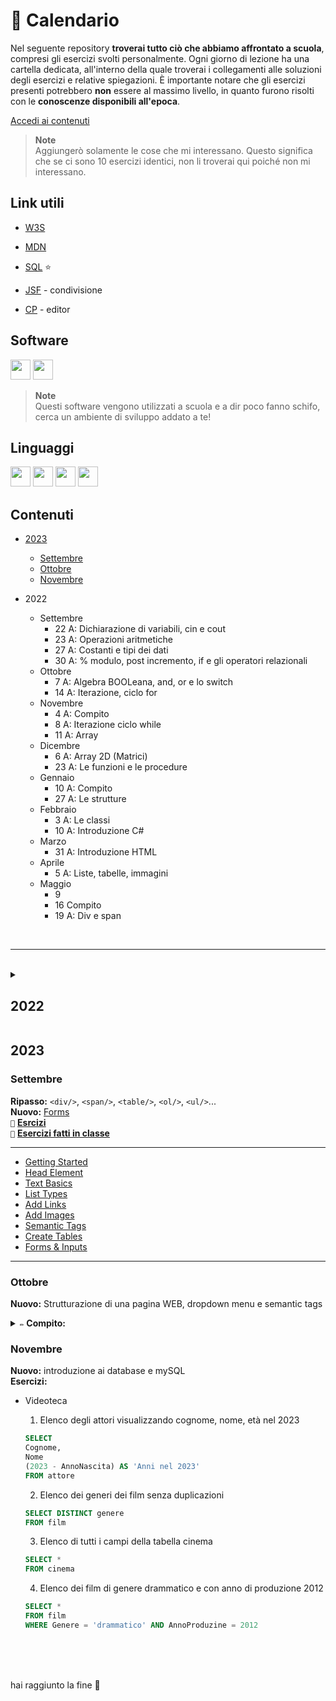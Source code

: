 # 🦤 Calendario
Nel seguente repository **troverai tutto ciò che abbiamo affrontato a scuola**, compresi gli esercizi svolti personalmente. Ogni giorno di lezione ha una cartella dedicata, all'interno della quale troverai i collegamenti alle soluzioni degli esercizi e relative spiegazioni. È importante notare che gli esercizi presenti potrebbero **non** essere al massimo livello, in quanto furono risolti con le **conoscenze disponibili all'epoca**.

[Accedi ai contenuti](https://github.com/plumkewe/scuola/tree/main/Libro)

> **Note**\
> Aggiungerò solamente le cose che mi interessano. Questo significa che se ci sono 10 esercizi identici, non li troverai qui poiché non mi interessano.

## Link utili
* [W3S](https://www.w3schools.com/)
* [MDN](https://developer.mozilla.org/en-US/)
* [SQL](https://learnsql.com/blog/sql-basics-cheat-sheet/sql-basics-cheat-sheet-a4.pdf) ⭐️

* [JSF](https://jsfiddle.net/) - condivisione
* [CP](https://codepen.io/Marshjek/pen/KQZVBQ) - editor

## Software
<p>
<img height="32" width="32" src="https://cdn.simpleicons.org/notepadplusplus/orange" />
<img height="32" width="32" src="https://cdn.simpleicons.org/xampp/orange" />
<p>

> **Note**\
> Questi software vengono utilizzati a scuola e a dir poco fanno schifo, cerca un ambiente di sviluppo addato a te!

## Linguaggi
<p>
<img height="32" width="32" src="https://cdn.simpleicons.org/cplusplus/orange" />
<img height="32" width="32" src="https://cdn.simpleicons.org/html5/orange" />
<img height="32" width="32" src="https://cdn.simpleicons.org/css3/orange" />
<img height="32" width="32" src="https://cdn.simpleicons.org/mysql/orange" />
<p>


## Contenuti
* [2023](#2023)
	* [Settembre](#settembre-1)
	* [Ottobre](#ottobre-1)
	* [Novembre](#novembre-1)

* 2022
	* Settembre
		* 22 A: Dichiarazione di variabili, cin e cout
		* 23 A: Operazioni aritmetiche 
		* 27 A: Costanti e tipi dei dati 
		* 30 A: % modulo, post incremento, if e gli operatori relazionali 
	* Ottobre
		* 7 A: Algebra BOOLeana, and, or e lo switch 
		* 14 A: Iterazione, ciclo for
	* Novembre
		* 4 A: Compito
		* 8 A: Iterazione ciclo while
		* 11 A: Array
	* Dicembre
		* 6 A: Array 2D (Matrici)
		* 23 A: Le funzioni e le procedure 
	* Gennaio
		* 10 A: Compito
		* 27 A: Le strutture
	* Febbraio
		* 3 A: Le classi
		* 10 A: Introduzione C#
	* Marzo
		* 31 A: Introduzione HTML
	* Aprile
		* 5 A: Liste, tabelle, immagini
	* Maggio
		* 9
		* 16 Compito
		* 19 A: Div e span

<br>
<hr>
<br>
<details> 
	<summary><h2>2022</h2></summary>

### Settembre
### 22
**Attività:** Dichiarazione di variabili, cin e cout
### 23
**Attività:** Operazioni aritmetiche <br>
**Esercizi:** [Calcola il costo della benzin...](https://github.com/plumkewe/scuola/blob/main/Attivita-svolta/2022/Settembre/23)
### 27
**Attività:** Costanti e tipi dei dati <br>
**Esercizi:** [Realizzare un programma...](https://github.com/plumkewe/scuola/blob/main/Attivita-svolta/2022/Settembre/27)
### 30
**Attività:** % modulo, post incremento, if e gli operatori relazionali <br>
**Esercizi:** [Un'agenzia di viaggi deve organiz...](https://github.com/plumkewe/scuola/blob/main/Attivita-svolta/2022/Ottobre/1)

### Ottobre
### 7 
**Attività:** Algebra BOOLeana, and, or e lo switch <br>
**Esercizi:** [Scrivi un algoritmo e relat...](https://github.com/plumkewe/scuola/blob/main/Attivita-svolta/2022/Ottobre/7)
### 14
**Attività:** Iterazione, ciclo for <br>
**Esercizi:** [Scrivi un alaoritmo e relativ...](https://github.com/plumkewe/scuola/blob/main/Attivita-svolta/2022/Ottobre/14) <br>
**Esercizi con il for:** [Scrivere un programma in linguag...](https://github.com/plumkewe/scuola/tree/main/Attivita-svolta/2022/Ottobre/Esercizi-con-il-for)

### Novembre
### 4
`✏️` [**COMPITO**](https://github.com/plumkewe/scuola/tree/main/Attivita-svolta/2022/Novembre/4)
### 8
**Attività:** Iterazione **ciclo while** <br>
### 11
**Attività:** Array <br>
**Esercizi:** [Scrivere un programma C++ che cre...](https://github.com/plumkewe/scuola/tree/main/Attivita-svolta/2022/Novembre/18)  <br>
**La mini battaglia navale:** [Creare un vetto...](https://github.com/plumkewe/scuola/tree/main/Attivita-svolta/2022/Novembre/22/la-battaglia-navale.cpp) <br>

`🥞` [**Venti e uno esercizi**](https://github.com/plumkewe/scuola/tree/main/Attivita-svolta/2022/Novembre/26) <br>
`✨` [**Come riempire un Array**](https://github.com/plumkewe/miei-codici/tree/main/scritti-da-me/CPP/Array/Modi-per-riempire) <br>

### Dicembre
### 6
**Attività:** Array 2D (Matrici)  <br>
**Esercizi di 20 dicembre:** [Realizzare un programma in li...](https://github.com/plumkewe/scuola/tree/main/Attivita-svolta/2022/Dicembre/20)  <br>
### 23
**Attività:** Le funzioni e le procedure  <br>
**Esercizi di 17 gennaio:** [Un azienda produce...](https://github.com/plumkewe/scuola/tree/main/Attivita-svolta/2022/Gennaio/17) <br>

`🎄` [**Lezione per le vacanze**](https://github.com/plumkewe/scuola/tree/main/Attivita-svolta/Dicembre/27)

### Gennaio
### 10
`✏️` [**COMPITO**](https://github.com/plumkewe/scuola/tree/main/Attivita-svolta/2022/Gennaio/10)
### 27
**Attività:** Le strutture <br>
**Esercizi di 27 gennaio:** [Realizzare un program...](https://github.com/plumkewe/scuola/tree/main/Attivita-svolta/2022/Gennaio/27) <br>

### Febbraio
### 3
**Attività:** Le classi <br>
**Esercizi di 7 febbraio:** [Definisci la classe...](https://github.com/plumkewe/scuola/tree/main/Attivita-svolta/2022/Febbraio/7) <br>

`📕` [**Classe rettangolo**](https://github.com/plumkewe/scuola/blob/main/Libro/Esempi/A7/212_1.cpp) <br>
`✨` [**Appunti**](https://www.craft.do/s/pUYRbw07Fx0lMR)

### 10
**Attività:** Introduzione C#, nulla di che windows forms fatti in un ambiente di sviluppo abbandonato.  <br>

### Marzo
### 31
**Attività:** Introduzione HTML, lista dei tag fatti: `<title/>`, `<h1-6/>` headline `<ul/>` & `<li/>` unordered list, `<ol/>` & `<li/>` ordered list, `<p/>` paragraph, `<br/>` line break <br>
### Aprile
### 5
**Attività:** Diverse tipologie di liste, tabelle, come inserire un immagine, lista dei tag fatti: `<thead/>` & `<tr/>` & `<th/>`, `<tr/>` & `<td/>`, `<img src=" "/>` <br>
**Esercizi di 5 aprile:** [Creare una pagina HTML...](https://github.com/plumkewe/scuola/tree/main/Attivita-svolta/2022/Aprile/5)

### Maggio
### 9
**Esercizi di 9 maggio:** [Crea in una cartella...](https://github.com/plumkewe/scuola/tree/main/Attivita-svolta/2022/Maggio/9) <br>

[`✨` **Colori**](https://htmlcolorcodes.com/color-names/) <br>
### 16
`✏️` **COMPITO** abbiamo fatto più compiti solo che questo era scritto
### 19
**Attività:** Che cosa è `<div/>` e `<span/>`, come usarlo e a che cosa serve <br>
[`📕` **Esempio**](https://github.com/plumkewe/scuola/blob/main/Attivita-svolta/2022/Maggio/19/Span_e_div.html) <br>

</details>

## 2023
### Settembre
**Ripasso:** `<div/>`, `<span/>`, `<table/>`, `<ol/>`, `<ul/>`...<br>
**Nuovo:** [Forms](https://www.w3schools.com/html/html_form_input_types.asp) <br>
`📕` [**Esrcizi**](https://github.com/plumkewe/scuola/blob/main/Attivita-svolta/2023/Settembre/) <br>
`🏫` [**Esercizi fatti in classe**](https://jsfiddle.net/user/plumkewe/fiddles/) <br>

<hr>

* [Getting Started](https://github.com/plumkewe/miei-codici/blob/c9abd84bd3dee0f3e70988c461704a798c988d19/Codici-dai-video-youtube/HTML/DAY-1/Chapter-1/index.html) <br>
* [Head Element](https://github.com/plumkewe/miei-codici/blob/c9abd84bd3dee0f3e70988c461704a798c988d19/Codici-dai-video-youtube/HTML/DAY-1/Chapter-2/index.html) <br>
* [Text Basics](https://github.com/plumkewe/miei-codici/blob/main/Codici-dai-video-youtube/HTML/DAY-1/Chapter-3/index.html) <br>
* [List Types](https://github.com/plumkewe/miei-codici/blob/c9abd84bd3dee0f3e70988c461704a798c988d19/Codici-dai-video-youtube/HTML/DAY-1/Chapter-4/index.html) <br>
* [Add Links](https://github.com/plumkewe/miei-codici/blob/c9abd84bd3dee0f3e70988c461704a798c988d19/Codici-dai-video-youtube/HTML/DAY-1/Chapter-5/oltre.html) <br>
* [Add Images](https://github.com/plumkewe/miei-codici/blob/c9abd84bd3dee0f3e70988c461704a798c988d19/Codici-dai-video-youtube/HTML/DAY-2/Chapter-6/index.html) <br>
* [Semantic Tags](https://github.com/plumkewe/miei-codici/blob/c9abd84bd3dee0f3e70988c461704a798c988d19/Codici-dai-video-youtube/HTML/DAY-2/Chapter-7/index.html) <br>
* [Create Tables](https://github.com/plumkewe/miei-codici/blob/c9abd84bd3dee0f3e70988c461704a798c988d19/Codici-dai-video-youtube/HTML/DAY-2/Chapter-8/index.html) <br>
* [Forms & Inputs](https://github.com/plumkewe/miei-codici/blob/c9abd84bd3dee0f3e70988c461704a798c988d19/Codici-dai-video-youtube/HTML/DAY-2/Chapter-9/index.html)

<hr>

### Ottobre
**Nuovo:** Strutturazione di una pagina WEB, dropdown menu e semantic tags <br>
<details>
	<summary><code>✏️</code><b> Compito:</b></summary>
	<ul>
		<li><a href="https://jsfiddle.net/plumkewe/jm8c31Lu/">Eserizio 1</a></li>
		<li><a href="https://jsfiddle.net/plumkewe/f9tbz0x4/">Eserizio 2</a></li>
	</ul>

</details>

### Novembre
**Nuovo:** introduzione ai database e mySQL <br>
**Esercizi:** <br>
* Videoteca
	1. Elenco degli attori visualizzando cognome, nome, età nel 2023
	
	```sql
	SELECT
	Cognome,
	Nome
	(2023 - AnnoNascita) AS 'Anni nel 2023'
	FROM attore
	```
	2. Elenco dei generi dei film senza duplicazioni
	
	```sql
	SELECT DISTINCT genere
	FROM film
	```
		
	3. Elenco di tutti i campi della tabella cinema 
	
	```sql
	SELECT *
	FROM cinema
	```
		
	4. Elenco dei film di genere drammatico e con anno di produzione 2012
	
	```sql
	SELECT *
	FROM film
	WHERE Genere = 'drammatico' AND AnnoProduzine = 2012
	```	
	
<br>
<br>
<br>

hai raggiunto la fine 🦕
